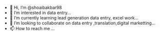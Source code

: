 - 👋 Hi, I’m @shoaibakbar98
- 👀 I’m interested in  data entry...
- 🌱 I’m currently learning  lead generation data entry, excel work...
- 💞️ I’m looking to collaborate on data entry ,translation,digital marketting...
- 📫 How to reach me ...

<!---
shoaibakbar98/shoaibakbar98 is a ✨ special ✨ repository because its `README.md` (this file) appears on your GitHub profile.
You can click the Preview link to take a look at your changes.
--->
